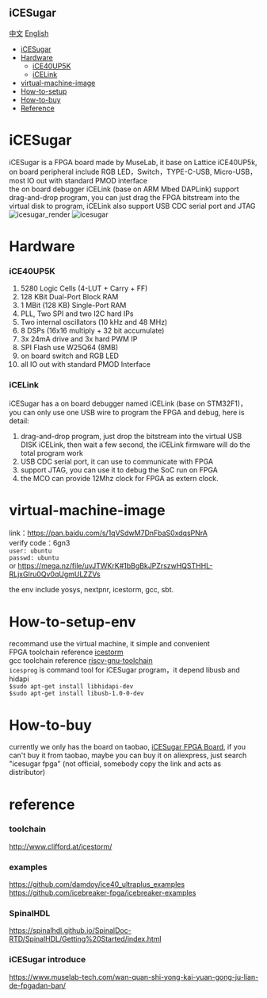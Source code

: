 iCESugar
-----------
[中文](./README.md) [English](./README_en.md)
* [iCESugar](#iCESugar) 
* [Hardware](#hardware)
	* [iCE40UP5K](ice40up5k)
	* [iCELink](icelink)
* [virtual-machine-image](#virtual-machine-image)
* [How-to-setup](#how-to-setup-env)
* [How-to-buy](#how-to-buy)
* [Reference](#reference)

# iCESugar
iCESugar is a FPGA board made by MuseLab, it base on Lattice iCE40UP5k, on board peripheral include RGB LED，Switch，TYPE-C-USB, Micro-USB，most IO out with standard PMOD interface  
the on board debugger iCELink (base on ARM Mbed DAPLink) support drag-and-drop program, you can just drag the FPGA bitstream into the virtual disk to program, iCELink also support USB CDC serial port and JTAG   
![icesugar_render](https://github.com/wuxx/icesugar/blob/master/doc/iCESugar_render.jpg)
![icesugar](https://github.com/wuxx/icesugar/blob/master/doc/iCESugar.jpg)

# Hardware
### iCE40UP5K
1. 5280 Logic Cells (4-LUT + Carry + FF)  
2. 128 KBit Dual-Port Block RAM  
3. 1 MBit (128 KB) Single-Port RAM  
4. PLL, Two SPI and two I2C hard IPs  
5. Two internal oscillators (10 kHz and 48 MHz)  
6. 8 DSPs (16x16 multiply + 32 bit accumulate)  
7. 3x 24mA drive and 3x hard PWM IP  
8. SPI Flash use W25Q64 (8MB)
9. on board switch and RGB LED
10. all IO out with standard PMOD Interface

### iCELink
iCESugar has a on board debugger named iCELink (base on STM32F1)，you can only use one USB wire to program the FPGA and debug, here is detail:   
1. drag-and-drop program, just drop the bitstream into the virtual USB DISK iCELink, then wait a few second, the iCELink firmware will do the total program work
2. USB CDC serial port, it can use to communicate with FPGA
3. support JTAG, you can use it to debug the SoC run on FPGA
4. the MCO can provide 12Mhz clock for FPGA as extern clock.

# virtual-machine-image
link：https://pan.baidu.com/s/1qVSdwM7DnFbaS0xdqsPNrA  
verify code：6gn3  
`user: ubuntu`  
`passwd: ubuntu`  
or
https://mega.nz/file/uvJTWKrK#1bBgBkJPZrszwHQSTHHL-RLjxGIru0Qv0qUgmULZZVs

the env include yosys, nextpnr, icestorm, gcc, sbt.

# How-to-setup-env
recommand use the virtual machine, it simple and convenient  
FPGA toolchain reference [icestorm](http://www.clifford.at/icestorm/)  
gcc toolchain reference [riscv-gnu-toolchain](https://pingu98.wordpress.com/2019/04/08/how-to-build-your-own-cpu-from-scratch-inside-an-fpga/)  
`icesprog` is command tool for iCESugar program，it depend libusb and hidapi  
`$sudo apt-get install libhidapi-dev`  
`$sudo apt-get install libusb-1.0-0-dev`  

# How-to-buy
currently we only has the board on taobao, [iCESugar FPGA Board](https://item.taobao.com/item.htm?spm=a1z10.1-c-s.w4004-21349689053.18.305e20f8cSEvqA&id=614093598737), if you can't buy it from taobao, maybe you can buy it on aliexpress, just search "icesugar fpga" (not official, somebody copy the link and acts as distributor)
# reference
### toolchain
http://www.clifford.at/icestorm/
### examples
https://github.com/damdoy/ice40_ultraplus_examples  
https://github.com/icebreaker-fpga/icebreaker-examples
### SpinalHDL
https://spinalhdl.github.io/SpinalDoc-RTD/SpinalHDL/Getting%20Started/index.html
### iCESugar introduce
https://www.muselab-tech.com/wan-quan-shi-yong-kai-yuan-gong-ju-lian-de-fpgadan-ban/
